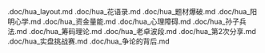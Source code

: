 .doc/hua_layout.md
.doc/hua_花语录.md
.doc/hua_题材爆破.md
.doc/hua_阳明心学.md
.doc/hua_资金量能.md
.doc/hua_心理障碍.md
.doc/hua_孙子兵法.md
.doc/hua_筹码理论.md
.doc/hua_老卓波段.md
.doc/hua_第2次分享.md 
.doc/hua_实盘挑战赛.md 
.doc/hua_争论的背后.md

